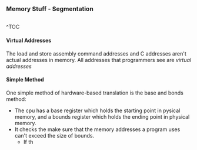 ### Memory Stuff - Segmentation
```toc
```
^TOC

#### Virtual Addresses
The load and store assembly command addresses and C addresses aren't actual addresses in memory. All addresses that programmers see are *virtual addresses*

#### Simple Method
One simple method of hardware-based translation is the base and bonds method:
- The cpu has a base register which holds the starting point in pysical memory, and a bounds register which holds the ending point in physical memory.
- It checks the make sure that the memory addresses a program uses can't exceed the size of bounds. 
	- If th